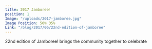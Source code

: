```yaml
---
title: 2017 Jamboree!
position: 1
Image: "/uploads/2017-jamboree.jpg"
Image Position: 50% 35%
Link: "/blog/2017/06/22nd-edition-of-jamboree"
---
```


22nd edition of Jamboree! brings the community together to celebrate